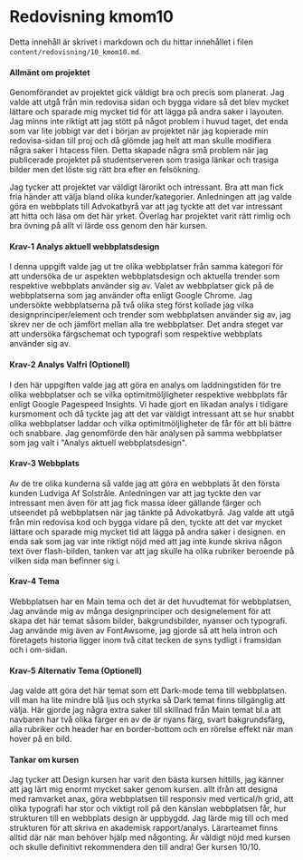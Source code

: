 ---
---
Redovisning kmom10
=========================

Detta innehåll är skrivet i markdown och du hittar innehållet i filen `content/redovisning/10_kmom10.md`.

#### Allmänt om projektet
Genomförandet av projektet gick väldigt bra och precis som planerat. Jag valde att utgå från min redovisa sidan och bygga vidare så det blev mycket lättare och sparade mig mycket tid för att lägga på andra saker i layouten. Jag minns inte riktigt att jag stött på något problem i huvud taget, det enda som var lite jobbigt var det i början av projektet när jag kopierade min redovisa-sidan till proj och då glömde jag helt att man skulle modifiera några saker i htacess filen. Detta skapade några små problem när jag publicerade projektet på studentserveren som trasiga länkar och trasiga bilder men det löste sig rätt bra efter en felsökning.


Jag tycker att projektet var väldigt lärorikt och intressant. Bra att man fick fria händer att välja bland olika kunder/kategorier. Anledningen att jag valde göra en webbplats till Advokatbyrå var att jag tyckte att det var intressant att hitta och läsa om det här yrket. Överlag har projektet varit rätt rimlig och bra övning på allt vi lärde oss genom den här kursen.


#### Krav-1 Analys aktuell webbplatsdesign
I denna uppgift valde jag ut tre olika webbplatser från samma kategori för att undersöka de ur aspekten webbplatsdesign och aktuella trender som respektive webbplats använder sig av. Valet av webbplatser gick på de webbplatserna som jag använder ofta enligt Google Chrome. Jag undersökte webbplatserna på två olika steg först kollade jag vilka designprinciper/element och trender som webbplatsen använder sig av, jag skrev ner de och jämfört  mellan alla tre webbplatser. Det andra steget var att undersöka färgschemat och typografi som respektive webbplats använder sig av.


#### Krav-2 Analys Valfri (Optionell)
I den här uppgiften valde jag att göra en analys om laddningstiden för tre olika webbplatser och se vilka optimitmöljligheter respektive webbplats får enligt Google Pagespeed Insights. Vi hade gjort en likadan analys i tidigare kursmoment och då tyckte jag att det var väldigt intressant att se hur snabbt olika webbplatser laddar och vilka optimitmöljligheter de får för att bli bättre och snabbare. Jag genomförde den här analysen på samma webbplatser som jag valt i  "Analys aktuell webbplatsdesign".

#### Krav-3 Webbplats
Av de tre olika kunderna så valde jag att göra en webbplats åt den första kunden Ludviga Af Solstråle. Anledningen var att jag tyckte den var intressant  men även för att jag fick massa ideer gällande färger och utseendet på webbplatsen när jag tänkte på Advokatbyrå.
Jag valde att utgå från min redovisa kod och bygga vidare på den, tyckte att det var mycket lättare och sparade mig mycket tid att lägga på andra saker i designen. en enda sak som jag var inte riktigt nöjd med att jag inte kunde skriva någon text över flash-bilden, tanken var att jag skulle ha olika rubriker beroende på vilken sida man befinner sig i.

#### Krav-4 Tema
Webbplatsen har en Main tema och det är det huvudtemat för webbplatsen, Jag använde mig av många designprinciper och designelement för att skapa det här temat såsom bilder, bakgrundsbilder, nyanser och typografi. Jag använde mig även av FontAwsome, jag gjorde så att hela intron och företagets historia ligger inom två citat tecken de syns tydligt i framsidan och i om-sidan.

#### Krav-5 Alternativ Tema (Optionell)
Jag valde att göra det här temat som ett Dark-mode tema till webbplatsen. vill man ha lite mindre blå ljus och styrka så Dark temat finns tillgänglig att välja. Här gjorde jag några extra saker till skillnad från Main temat bl.a att navbaren har två olika färger en av de är nyans färg, svart bakgrundsfärg, alla rubriker och header har en border-bottom och en rörelse effekt när man hover på en bild.

#### Tankar om kursen
Jag tycker att Design kursen har varit den bästa kursen hittills, jag känner att jag lärt mig enormt mycket saker genom kursen. allt ifrån att designa med ramvarket anax, göra webbplatsen till responsiv med vertical/h grid, att olika typografi har stor och viktigt roll på den känslan webbplatsen får, hur strukturen till en webbplats design är uppbygdd. Jag lärde mig till och med strukturen för att skriva en akademisk rapport/analys. Lärarteamet finns alltid där när man behöver hjälp med någonting. Är väldigt nöjd med kursen och skulle definitivt rekommendera den till andra! Ger kursen 10/10.

